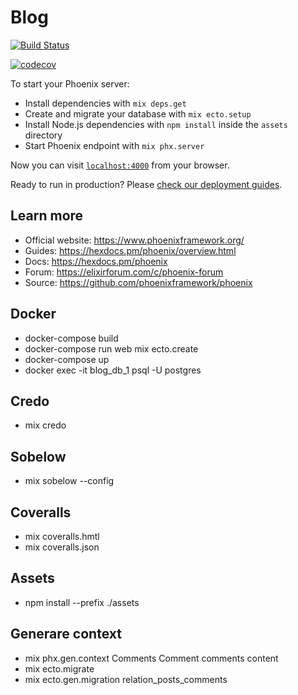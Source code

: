 # Blog

[![Build Status](https://www.travis-ci.org/jhonisds/blog.svg?branch=main)](https://www.travis-ci.org/jhonisds/blog)

[![codecov](https://codecov.io/gh/jhonisds/blog/branch/main/graph/badge.svg?token=BZBYOE40LV)](https://codecov.io/gh/jhonisds/blog)

To start your Phoenix server:

- Install dependencies with `mix deps.get`
- Create and migrate your database with `mix ecto.setup`
- Install Node.js dependencies with `npm install` inside the `assets` directory
- Start Phoenix endpoint with `mix phx.server`

Now you can visit [`localhost:4000`](http://localhost:4000) from your browser.

Ready to run in production? Please [check our deployment guides](https://hexdocs.pm/phoenix/deployment.html).

## Learn more

- Official website: https://www.phoenixframework.org/
- Guides: https://hexdocs.pm/phoenix/overview.html
- Docs: https://hexdocs.pm/phoenix
- Forum: https://elixirforum.com/c/phoenix-forum
- Source: https://github.com/phoenixframework/phoenix

## Docker

- docker-compose build
- docker-compose run web mix ecto.create
- docker-compose up
- docker exec -it blog_db_1 psql -U postgres

## Credo

- mix credo

## Sobelow

- mix sobelow --config

## Coveralls

- mix coveralls.hmtl
- mix coveralls.json

## Assets

- npm install --prefix ./assets

## Generare context

- mix phx.gen.context Comments Comment comments content
- mix ecto.migrate
- mix ecto.gen.migration relation_posts_comments

